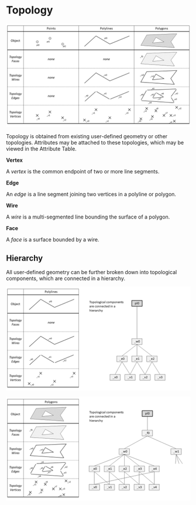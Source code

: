 # Topology

![Overview](./imgs/topology.png)

Topology is obtained from existing user-defined geometry or other topologies. Attributes may be attached to these topologies, which may be viewed in the Attribute Table. 

__**Vertex**__

A _vertex_ is the common endpoint of two or more line segments. 

__**Edge**__

An _edge_ is a line segment joining two vertices in a polyline or polygon.

__**Wire**__

A _wire_ is a multi-segmented line bounding the surface of a polygon. 

__**Face**__

A _face_ is a surface bounded by a wire.

## Hierarchy

All user-defined geometry can be further broken down into topological components, which are connected in a hierarchy.

![Topological hierarchy for polyline](./imgs/topo_hierarchy_pl.png)

![Topological hierarchy for polygon](./imgs/topo_hierarchy_pg.png)